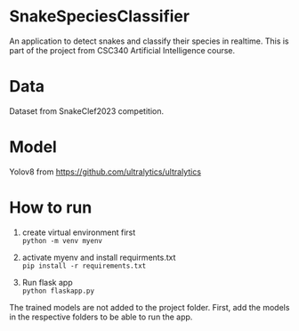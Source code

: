 # SnakeSpeciesClassifier

An application to detect snakes and classify their species in realtime. This is part of the project from CSC340 Artificial Intelligence course. 

# Data  
Dataset from SnakeClef2023 competition.

# Model
Yolov8 from https://github.com/ultralytics/ultralytics  

# How to run  
  
1. create virtual environment first  
`python -m venv myenv`  

2. activate myenv and install requirments.txt  
`pip install -r requirements.txt`  

3. Run flask app  
`python flaskapp.py`  

The trained models are not added to the project folder. First, add the models in the respective folders to be able to run the app.
